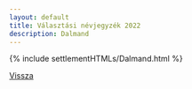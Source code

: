 ```yaml
---
layout: default
title: Választási névjegyzék 2022
description: Dalmand
---
```


{% include settlementHTMLs/Dalmand.html %}

[Vissza](./)